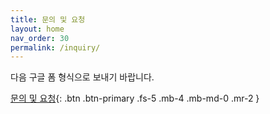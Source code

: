 ```yaml
---
title: 문의 및 요청
layout: home
nav_order: 30
permalink: /inquiry/
---
```


다음 구글 폼 형식으로 보내기 바랍니다.

[문의 및 요청](https://forms.gle/ryVpiai9ciacx9Yy8){: .btn .btn-primary .fs-5 .mb-4 .mb-md-0 .mr-2 }
